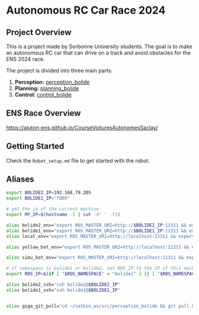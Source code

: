 # Autonomous RC Car Race 2024


## Project Overview
This is a project made by Sorbonne University students. The goal is to make an autonomous RC car that can drive on a track and avoid obstacles for the ENS 2024 race.

The project is divided into three main parts:
1. **Perception:** [perception_bolide](https://github.com/Pfecourse/perception_bolide)
2. **Planning:** [planning_bolide](https://github.com/Pfecourse/planning_bolide)
3. **Control:** [control_bolide](https://github.com/Pfecourse/control_bolide)


## ENS Race Overview
https://ajuton-ens.github.io/CourseVoituresAutonomesSaclay/

## Getting Started

Check the `Robot_setup.md` file to get started with the robot.

## Aliases

```bash
export BOLIDE2_IP=192.168.79.205
export BOLIDE1_IP="TODO"

# get the ip of the current machine
export MY_IP=$(hostname -I | cut -d' ' -f1)

alias bolide2_env="export ROS_MASTER_URI=http://$BOLIDE2_IP:11311 && export ROS_NAMESPACE=bolide2"
alias bolide1_env="export ROS_MASTER_URI=http://$BOLIDE1_IP:11311 && export ROS_NAMESPACE=bolide1"
alias local_env="export ROS_MASTER_URI=http://localhost:11311 && export ROS_NAMESPACE="

alias yellow_bot_env="export ROS_MASTER_URI=http://localhost:11311 && export ROS_NAMESPACE=yellow_bot"

alias simu_bot_env="export ROS_MASTER_URI=http://localhost:11311 && export ROS_NAMESPACE=simu_bot"

# if namespace is bolide1 or bolide2, set ROS_IP to the IP of this machine else set to localhost
export ROS_IP=$(if [ "$ROS_NAMESPACE" = "bolide1" ] || [ "$ROS_NAMESPACE" = "bolide2" ]; then echo $MY_IP; else echo localhost; fi)

alias bolide2_ssh="ssh bolide2@$BOLIDE2_IP"
alias bolide1_ssh="ssh bolide1@$BOLIDE1_IP"


alias giga_git_pull="cd ~/catkin_ws/src/perception_bolide && git pull && cd ~/catkin_ws/src/planning_bolide && git pull && cd ~/catkin_ws/src/control_bolide && git pull && cd ~/Course_2024 && git pull && cd"
```